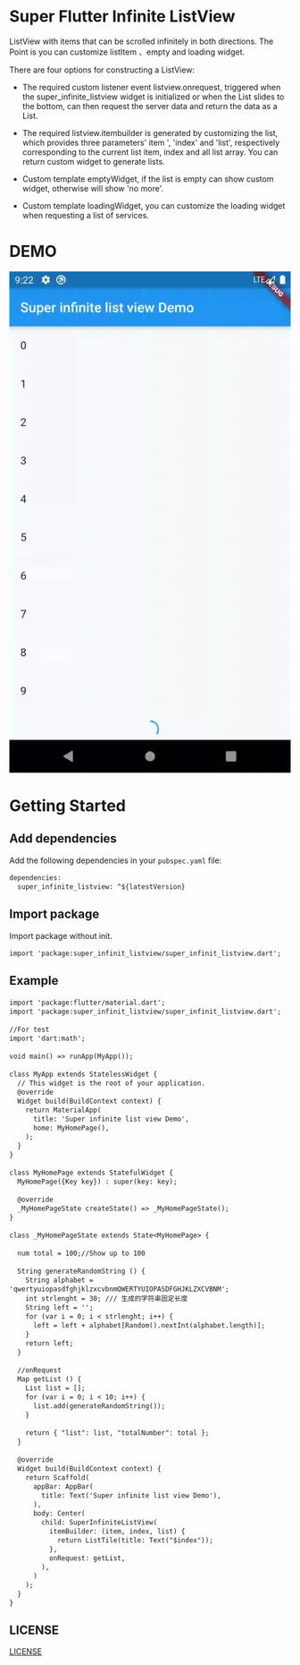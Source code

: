 # Super Flutter Infinite ListView

ListView with items that can be scrolled infinitely in both directions. The Point is you can customize listItem 、empty and loading widget.

There are four options for constructing a ListView:

- The required custom listener event listview.onrequest, triggered when the super_infinite_listview widget is initialized or when the List slides to the bottom, can then request the server data and return the data as a List.

- The required listview.itembuilder is generated by customizing the list, which provides three parameters' item ', 'index' and 'list', respectively corresponding to the current list item, index and all list array. You can return custom widget to generate lists.

- Custom template emptyWidget, if the list is empty can show custom widget, otherwise will show 'no more'.

- Custom template loadingWidget, you can customize the loading widget when requesting a list of services.

# DEMO
![DEMO](https://github.com/chudongvip/super_infinite_listview/blob/master/demo.gif)

# Getting Started

## Add dependencies

Add the following dependencies in your `pubspec.yaml` file:

```
dependencies:
  super_infinite_listview: ^${latestVersion}
```

## Import package

Import package without init.

```
import 'package:super_infinit_listview/super_infinit_listview.dart';
```

## Example

```
import 'package:flutter/material.dart';
import 'package:super_infinit_listview/super_infinit_listview.dart';

//For test
import 'dart:math';

void main() => runApp(MyApp());

class MyApp extends StatelessWidget {
  // This widget is the root of your application.
  @override
  Widget build(BuildContext context) {
    return MaterialApp(
      title: 'Super infinite list view Demo',
      home: MyHomePage(),
    );
  }
}

class MyHomePage extends StatefulWidget {
  MyHomePage({Key key}) : super(key: key);

  @override
  _MyHomePageState createState() => _MyHomePageState();
}

class _MyHomePageState extends State<MyHomePage> {

  num total = 100;//Show up to 100

  String generateRandomString () {
    String alphabet = 'qwertyuiopasdfghjklzxcvbnmQWERTYUIOPASDFGHJKLZXCVBNM';
    int strlenght = 30; /// 生成的字符串固定长度
    String left = '';
    for (var i = 0; i < strlenght; i++) {
      left = left + alphabet[Random().nextInt(alphabet.length)];
    } 
    return left;
  }

  //onRequest 
  Map getList () {
    List list = [];
    for (var i = 0; i < 10; i++) {
      list.add(generateRandomString());
    }

    return { "list": list, "totalNumber": total };
  }

  @override
  Widget build(BuildContext context) {
    return Scaffold(
      appBar: AppBar(
        title: Text('Super infinite list view Demo'),
      ),
      body: Center(
        child: SuperInfiniteListView(
          itemBuilder: (item, index, list) {
            return ListTile(title: Text("$index"));
          },
          onRequest: getList,
        ),
      )
    );
  }
}

```

## LICENSE

[LICENSE](./LICENSE)